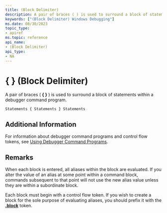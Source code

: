 ```yaml
---
title: (Block Delimiter)
description: A pair of braces ( ) is used to surround a block of statements within a debugger command program.
keywords: ["(Block Delimiter) Windows Debugging"]
ms.date: 08/30/2023
topic_type:
- apiref
ms.topic: reference
api_name:
- (Block Delimiter)
api_type:
- NA
---
```


# { } (Block Delimiter)

A pair of braces ( **{ }** ) is used to surround a block of statements within a debugger command program.

```dbgcmd
Statements { Statements } Statements 
```

## Additional Information

For information about debugger command programs and control flow tokens, see [Using Debugger Command Programs](../debugger/using-debugger-command-programs.md).

## Remarks

When each block is entered, all aliases within the block are evaluated. If you alter the value of an alias at some point within a command block, commands subsequent to that point will not use the new alias value unless they are within a subordinate block.

Each block must begin with a control flow token. If you wish to create a block for the sole purpose of evaluating aliases, you should prefix it with the [**.block**](-block.md) token.
